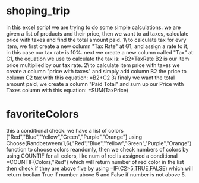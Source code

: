 # shoping_trip

in this excel script we are trying to do some simple calculations.
we are given a list of products and their price, then we want to ad taxes, calculate price with taxes and find the total amount paid.
1\ to calculate tax for evry item, we first create a new column "Tax Rate" at G1, and assign a rate to it, in this case our tax rate is 10%. next we create a new column called "Tax" at C1, the equation we use to calculate the tax is:
=B2*TaxRate
B2 is our item price multiplied by our tax rate.
2\ to calculate item price with taxes we create a column "price with taxes" and  simply add column B2 the price to column C2 tax with this equation:
=B2+C2
3\ finaly we want the total amount paid, we create a column "Paid Total" and sum up our Price with Taxes column with this equation:
=SUM(TaxPrice)

# favoriteColors
this a conditional check.
we have a list of colors ["Red","Blue","Yellow","Green","Purple","Orange"] using Choose(Randbetween(1,6),"Red","Blue","Yellow","Green","Purple","Orange") function to choose colors reandomly, then we check numbers of colors by using COUNTIF for all colors, like num of red is assigned a conditional =COUNTIF(Colors,"Red") which will return number of red color in the list then check if they are above five by using =IF(C2>5,TRUE,FALSE) which will return boolian True if number above 5 and False if number is not above 5.
